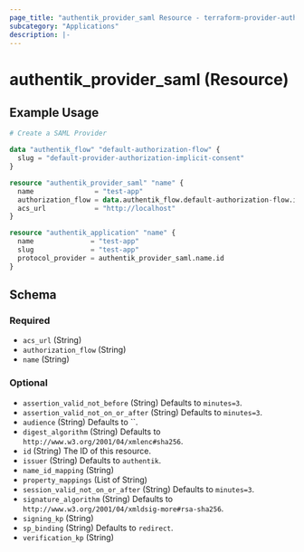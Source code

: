 ```yaml
---
page_title: "authentik_provider_saml Resource - terraform-provider-authentik"
subcategory: "Applications"
description: |-
---
```


# authentik_provider_saml (Resource)

## Example Usage

```terraform
# Create a SAML Provider

data "authentik_flow" "default-authorization-flow" {
  slug = "default-provider-authorization-implicit-consent"
}

resource "authentik_provider_saml" "name" {
  name               = "test-app"
  authorization_flow = data.authentik_flow.default-authorization-flow.id
  acs_url            = "http://localhost"
}

resource "authentik_application" "name" {
  name              = "test-app"
  slug              = "test-app"
  protocol_provider = authentik_provider_saml.name.id
}
```

<!-- schema generated by tfplugindocs -->
## Schema

### Required

- `acs_url` (String)
- `authorization_flow` (String)
- `name` (String)

### Optional

- `assertion_valid_not_before` (String) Defaults to `minutes=3`.
- `assertion_valid_not_on_or_after` (String) Defaults to `minutes=3`.
- `audience` (String) Defaults to ``.
- `digest_algorithm` (String) Defaults to `http://www.w3.org/2001/04/xmlenc#sha256`.
- `id` (String) The ID of this resource.
- `issuer` (String) Defaults to `authentik`.
- `name_id_mapping` (String)
- `property_mappings` (List of String)
- `session_valid_not_on_or_after` (String) Defaults to `minutes=3`.
- `signature_algorithm` (String) Defaults to `http://www.w3.org/2001/04/xmldsig-more#rsa-sha256`.
- `signing_kp` (String)
- `sp_binding` (String) Defaults to `redirect`.
- `verification_kp` (String)
